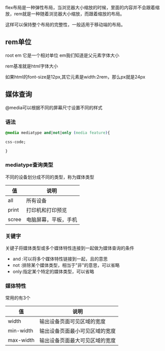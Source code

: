 flex布局是一种弹性布局，当浏览器大小缩放的时候，里面的内容并不会跟着缩放，rem就是一种随着浏览器大小缩放，而跟着缩放的布局。

这样可以保持整个布局的完整性，一般适用于移动端的布局。

## rem单位

root em 它是一个相对单位 em我们知道是父元素字体大小

rem基准就是html字体大小

如果html的font-size是12px,其它元素是width:2rem，那么px就是24px

## 媒体查询

@media可以根据不同的屏幕尺寸设置不同的样式

### 语法

```css
@media mediatype and|not|only (media feature){

css-code;

}
```

### mediatype查询类型

不同的设备划分成不同的类型，称为媒体类型

| 值    | 说明                 |
| ----- | -------------------- |
| all   | 所有设备             |
| print | 打印机和打印预览     |
| scree | 电脑屏幕，平板，手机 |

### 关键字

关键子将媒体类型或多个媒体特性连接到一起做为媒体查询的条件

- and :可以将多个媒体特性链接到一起，且的意思
- not :排除某个媒体类型，相当于"非"的意思，可以省略
- only:指定某个特定的媒体类型，可以省略

### 媒体特性

常用的有3个

| 值        | 说明                           |
| --------- | ------------------------------ |
| width     | 输出设备页面可见区域的宽度     |
| min-width | 输出设备页面最小可见区域的宽度 |
| max-width | 输出设备页面最大可见区域的宽度 |

